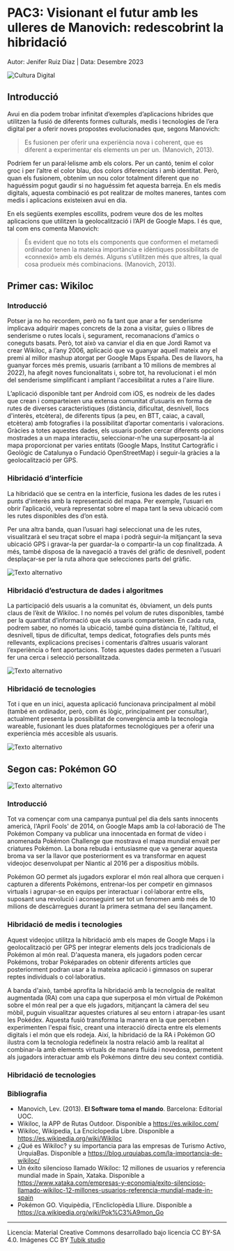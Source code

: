 # PAC3: Visionant el futur amb les ulleres de Manovich: redescobrint la hibridació 

Autor: Jenifer Ruiz Díaz | Data: Desembre 2023

![Cultura Digital](https://miro.medium.com/max/1400/0*9PyyNvrO2PcD3KuU.png) 



## Introducció

Avui en dia podem trobar infinitat d’exemples d’aplicacions híbrides que utilitzen la fusió de diferents formes culturals, medis i tecnologies de l’era digital per a oferir noves propostes evolucionades que, segons Manovich: 
> Es fusionen per oferir una experiència nova i coherent, que es diferent a experimentar els elements un per un. (Manovich, 2013).

Podríem fer un paral·lelisme amb els colors. Per un cantó, tenim el color groc i per l’altre el color blau, dos colors diferenciats i amb identitat. Però, quan els fusionem, obtenim un nou color totalment diferent que no haguéssim pogut gaudir si no haguéssim fet aquesta barreja. En els medis digitals, aquesta combinació es pot realitzar de moltes maneres, tantes com medis i aplicacions existeixen avui en dia.

En els següents exemples escollits, podrem veure dos de les moltes aplicacions que utilitzen la geolocalització i l’API de Google Maps. I és que, tal com ens comenta Manovich:
> És evident que no tots els components que conformen el metamedi ordinador tenen la mateixa importància e idèntiques possibilitats de «connexió» amb els demés. Alguns s’utilitzen més que altres, la qual cosa produeix més combinacions. (Manovich, 2013).



## Primer cas: Wikiloc

### Introducció

Potser ja no ho recordem, però no fa tant que anar a fer senderisme implicava adquirir mapes concrets de la zona a visitar, guies o llibres de senderisme o rutes locals i, segurament, recomanacions d'amics o coneguts basats. Però, tot això va canviar el dia en que Jordi Ramot va crear Wikiloc, a l’any 2006, aplicació que va guanyar aquell mateix any el premi al millor mashup atorgat per Google Maps España. Des de llavors, ha guanyar forces més premis, usuaris (arribant a 10 milions de membres al 2022), ha afegit noves funcionalitats i, sobre tot, ha revolucionat i el món del senderisme simplificant i ampliant l'accesibilitat a rutes a l'aire lliure.

L’aplicació disponible tant per Android com iOS, es nodreix de les dades que crean i comparteixen una extensa comunitat d’usuaris en forma de rutes de diverses característiques (distància, dificultat, desnivell, llocs d'interès, etcètera), de diferents tipus (a peu, en BTT, caiac, a cavall, etcètera) amb fotografies i la possibilitat d’aportar comentaris i valoracions. Gràcies a totes aquestes dades, els usuaris poden cercar diferents opcions mostrades a un mapa interactiu, seleccionar-n’he una superposant-la al mapa proporcionat per varies entitats (Google Maps, Institut Cartogràfic i Geològic de Catalunya o Fundació OpenStreetMap) i seguir-la gràcies a la geolocalització per GPS.


### Hibridació d’interfície

La hibridació que se centra en la interfície, fusiona les dades de les rutes i punts d'interès amb la representació del mapa. Per exemple, l’usuari en obrir l’aplicació, veurà representat sobre el mapa tant la seva ubicació com les rutes disponibles des d’on està. 

Per una altra banda, quan l’usuari hagi seleccionat una de les rutes, visualitzarà el seu traçat sobre el mapa i podrà seguir-la mitjançant la seva ubicació GPS i gravar-la per guardar-la o compartir-la un cop finalitzada. A més, també disposa de la navegació a través del gràfic de desnivell, podent desplaçar-se per la ruta alhora que selecciones parts del gràfic.

![Texto alternativo](https://i.blogs.es/1c46b9/wikiloc-dest/1200_800.jpeg) 

### Hibridació d’estructura de dades i algoritmes

La participació dels usuaris a la comunitat és, òbviament, un dels punts claus de l’èxit de Wikiloc. I no només pel volum de rutes disponibles, també per la quantitat d’informació que els usuaris comparteixen. En cada ruta, podrem saber, no només la ubicació, també quina distància té, l’altitud, el desnivell, tipus de dificultat, temps dedicat, fotografies dels punts més rellevants, explicacions precises i comentaris d’altres usuaris valorant l’experiència o fent aportacions. Totes aquestes dades permeten a l’usuari fer una cerca i selecció personalitzada. 


![Texto alternativo](https://alpino-tabira.org/wp-content/uploads/2019/03/Wikiloc.png) 

### Hibridació de tecnologies

Tot i que en un inici, aquesta aplicació funcionava principalment al mòbil (també en ordinador, però, com és lògic, principalment per consultar), actualment presenta la possibilitat de convergència amb la tecnologia wareable, fusionant les dues plataformes tecnológiques per a oferir una experiència més accesible als usuaris.

![Texto alternativo](https://sc.wklcdn.com/wikiloc/assets/styles/images/appv2/watches.png) 



## Segon cas: Pokémon GO

![Texto alternativo](https://upload.wikimedia.org/wikipedia/commons/thumb/2/23/Pok%C3%A9mon_GO_logo.svg/2560px-Pok%C3%A9mon_GO_logo.svg.png) 


### Introducció

Tot va començar com una campanya puntual pel dia dels sants innocents americà, l'April Fools' de 2014, on Google Maps amb la col·laboració de The Pokémon Company va publicar una innocentada en format de vídeo i anomenada Pokémon Challenge que mostrava el mapa mundial envait per criatures Pokémon. La bona rebuda i entusiasme que va generar aquesta broma va ser la llavor que posteriorment es va transformar en aquest videojoc desenvolupat per Niantic al 2016 per a dispositius mòbils.

Pokémon GO permet als jugadors explorar el món real alhora que cerquen i capturen a diferents Pokémons, entrenar-los per competir en gimnasos virtuals i agrupar-se en equips per interactuar i col·laborar entre ells, suposant una revolució i aconseguint ser tot un fenomen amb més de 10 milions de descàrregues durant la primera setmana del seu llançament.


### Hibridació de medis i tecnologies

Aquest videojoc utilitza la hibridació amb els mapes de Google Maps i la geolocalització per GPS per integrar elements dels jocs tradicionals de Pokémon al món real. D'aquesta manera, els jugadors poden cercar Pokémons, trobar Poképarades on obtenir diferents artícles que posteriorment podran usar a la mateixa aplicació i gimnasos on superar reptes individuals o col·laboratius.

A banda d'això, també aprofita la hibridació amb la tecnolgoia de realitat augmentada (RA) com una capa que superposa el món virtual de Pokémon sobre el món real per a que els jugadors, mitjançant la càmera del seu mòbil, puguin visualitzar aquestes criatures al seu entorn i atrapar-les usant les Pokédex. Aquesta fusió transforma la manera en la que perceben i experimenten l'espai físic, creant una interacció directa entre els elements digitals i el món que els rodeja. Així, la hibridació de la RA i Pokémon GO ilustra com la tecnologia redefineix la nostra relació amb la realitat al combinar-la amb elements virtuals de manera fluida i novedosa, permetent als jugadors interactuar amb els Pokémons dintre deu seu context contidià.

### Hibridació de tecnologies

### Bibliografia

* Manovich, Lev. (2013). **El Software toma el mando**. Barcelona: Editorial UOC.
* Wikiloc, la APP de Rutas Outdoor. Disponible a https://es.wikiloc.com/
* Wikiloc, Wikipedia, La Enciclopedia Libre. Disponible a https://es.wikipedia.org/wiki/Wikiloc
* ¿Qué es Wikiloc? y su importancia para las empresas de Turismo Activo, UrquiaBas. Disponible a https://blog.urquiabas.com/la-importancia-de-wikiloc/
* Un éxito silencioso llamado Wikiloc: 12 millones de usuarios y referencia mundial made in Spain, Xataka. Disponible a https://www.xataka.com/empresas-y-economia/exito-silencioso-llamado-wikiloc-12-millones-usuarios-referencia-mundial-made-in-spain
* Pokémon GO. Viquipèdia, l'Encliclopèdia Llliure. Disponible a https://ca.wikipedia.org/wiki/Pok%C3%A9mon_Go



----

Licencia: Material Creative Commons desarrollado bajo licencia CC BY-SA 4.0. Imágenes CC BY [Tubik studio](https://blog.tubikstudio.com/how-to-create-original-flat-illustrations-designers-tips/) 
